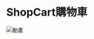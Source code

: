 # ShopCart購物車


![動畫](https://user-images.githubusercontent.com/130570249/235317378-30feced8-d045-4ee3-be97-b509f7b03ce5.gif)

